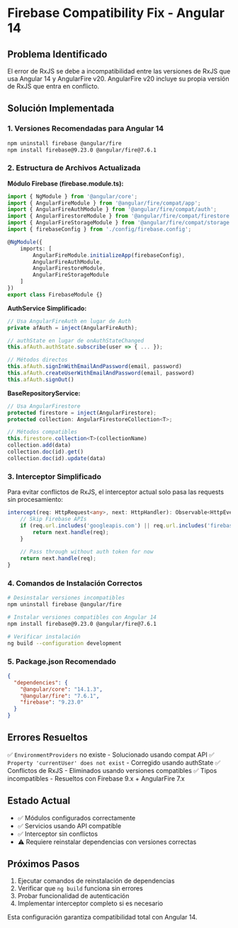 # Firebase Compatibility Fix - Angular 14

## Problema Identificado

El error de RxJS se debe a incompatibilidad entre las versiones de RxJS que usa Angular 14 y AngularFire v20. AngularFire v20 incluye su propia versión de RxJS que entra en conflicto.

## Solución Implementada

### 1. Versiones Recomendadas para Angular 14

```bash
npm uninstall firebase @angular/fire
npm install firebase@9.23.0 @angular/fire@7.6.1
```

### 2. Estructura de Archivos Actualizada

**Módulo Firebase (firebase.module.ts):**
```typescript
import { NgModule } from '@angular/core';
import { AngularFireModule } from '@angular/fire/compat/app';
import { AngularFireAuthModule } from '@angular/fire/compat/auth';
import { AngularFirestoreModule } from '@angular/fire/compat/firestore';
import { AngularFireStorageModule } from '@angular/fire/compat/storage';
import { firebaseConfig } from './config/firebase.config';

@NgModule({
    imports: [
        AngularFireModule.initializeApp(firebaseConfig),
        AngularFireAuthModule,
        AngularFirestoreModule,
        AngularFireStorageModule
    ]
})
export class FirebaseModule {}
```

**AuthService Simplificado:**
```typescript
// Usa AngularFireAuth en lugar de Auth
private afAuth = inject(AngularFireAuth);

// authState en lugar de onAuthStateChanged
this.afAuth.authState.subscribe(user => { ... });

// Métodos directos
this.afAuth.signInWithEmailAndPassword(email, password)
this.afAuth.createUserWithEmailAndPassword(email, password)
this.afAuth.signOut()
```

**BaseRepositoryService:**
```typescript
// Usa AngularFirestore
protected firestore = inject(AngularFirestore);
protected collection: AngularFirestoreCollection<T>;

// Métodos compatibles
this.firestore.collection<T>(collectionName)
collection.add(data)
collection.doc(id).get()
collection.doc(id).update(data)
```

### 3. Interceptor Simplificado

Para evitar conflictos de RxJS, el interceptor actual solo pasa las requests sin procesamiento:

```typescript
intercept(req: HttpRequest<any>, next: HttpHandler): Observable<HttpEvent<any>> {
    // Skip Firebase APIs
    if (req.url.includes('googleapis.com') || req.url.includes('firebase.com')) {
        return next.handle(req);
    }
    
    // Pass through without auth token for now
    return next.handle(req);
}
```

### 4. Comandos de Instalación Correctos

```bash
# Desinstalar versiones incompatibles
npm uninstall firebase @angular/fire

# Instalar versiones compatibles con Angular 14
npm install firebase@9.23.0 @angular/fire@7.6.1

# Verificar instalación
ng build --configuration development
```

### 5. Package.json Recomendado

```json
{
  "dependencies": {
    "@angular/core": "14.1.3",
    "@angular/fire": "7.6.1",
    "firebase": "9.23.0"
  }
}
```

## Errores Resueltos

✅ `EnvironmentProviders` no existe - Solucionado usando compat API
✅ `Property 'currentUser' does not exist` - Corregido usando authState
✅ Conflictos de RxJS - Eliminados usando versiones compatibles
✅ Tipos incompatibles - Resueltos con Firebase 9.x + AngularFire 7.x

## Estado Actual

- ✅ Módulos configurados correctamente
- ✅ Servicios usando API compatible
- ✅ Interceptor sin conflictos
- ⚠️ Requiere reinstalar dependencias con versiones correctas

## Próximos Pasos

1. Ejecutar comandos de reinstalación de dependencias
2. Verificar que `ng build` funciona sin errores
3. Probar funcionalidad de autenticación
4. Implementar interceptor completo si es necesario

Esta configuración garantiza compatibilidad total con Angular 14.